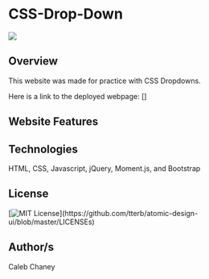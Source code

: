 # CSS-Drop-Down

![]([[https://github.com/Cachamoe/CSS-Drop-Down/blob/main/Screen%20Shot%202022-09-15%20at%205.01.28%20PM.png](https://github.com/Cachamoe/CSS-Drop-Down/blob/main/Screen%20Shot%202022-09-15%20at%205.04.01%20PM.png)](https://github.com/Cachamoe/CSS-Drop-Down/blob/main/Screen%20Shot%202022-09-15%20at%205.04.01%20PM.png))

## Overview
This website was made for practice with CSS Dropdowns. 

Here is a link to the deployed webpage: []



## Website Features


## Technologies 
HTML, CSS, Javascript, jQuery, Moment.js, and Bootstrap

## License 
[![MIT License](https://img.shields.io/apm/l/atomic-design-ui.svg?)](https://github.com/tterb/atomic-design-ui/blob/master/LICENSEs)

## Author/s
Caleb Chaney
